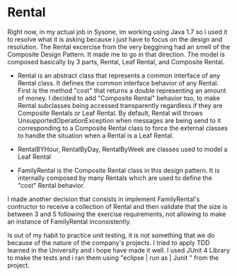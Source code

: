# Rental

 Right now, in my actual job in Sysone, im working using Java 1.7 so i used it to resolve what it is asking 
because i just have to focus on the design and resolution.
 The Rental excercise from the very beggining had an smell of the Composite Design Pattern. It made me to
go in that direction.
The model is composed basically by 3 parts, Rental, Leaf Rental, and Composite Rental.

- Rental is an abstract class that represents a common interface of any Rental class.
It defines the common interface behavior of any Rental. First is the method "cost" that returns a double representing an amount of money.
I decided to add "Composite Rental" behavior too, to make Rental subclasses being accessed transparently regardless if they are
Composite Rentals or Leaf Rental. By default, Rental will throws UnsupportedOperationException when
messages are being send to it corresponding to a Composite Rental class to force the external classes to handle
the situation when a Rental is a Leaf Rental.

- RentalBYHour, RentalByDay, RentalByWeek are classes used to model a Leaf Rental

- FamilyRental is the Composite Rental class in this design pattern. It is internally composed by many Rentals which
are used to define the "cost" Rental behavior.

I made another decision that consists in implement FamilyRental's contructor to receive a collection of Rental
and then validate that the size is between 3 and 5 following the exercise requirements, not allowing to make an instance of FamilyRental inconsistently.

 Is out of my habit to practice unit testing, it is not something that we do because of the nature of the company's projects.
I tried to apply TDD learned in the University and i hope have made it well.
I used JUnit 4 Library to make the tests and i ran them using "eclipse | run as | Junit " from the project.
